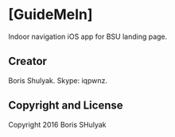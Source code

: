 # [GuideMeIn]

Indoor navigation iOS app for BSU landing page.

## Creator

Boris Shulyak.
Skype: iqpwnz.

## Copyright and License

Copyright 2016 Boris SHulyak

